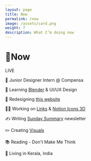 ```yaml
---
layout: page
title: Now
permalink: /now
image: /assets/card.png
weight: 7
description: What I’m doing now
---
```


# 🌱Now

<div class="about-pills my-3">
<span class="about-pill">
<span class="live-icon"></span> LIVE
</span>
</div>

📐 Junior Designer Intern @ Compensa

🧠 Learning [Blender](/3d) & UI/UX Design

🚧 Redesigning [this website](https://twitter.com/vyshnav_xyz/status/1605566892361539585)

👨‍💻 Working on [Links](https://github.com/Vyshnav2255/links) & [Notion Icons 3D](https://notion3d.vyshnav.xyz/)

✍️ Writing [Sunday Summary](https://vyshnav.substack.com/) newsletter

✏️ Creating [Visuals](/visuals)

📚 Reading - Don't Make Me Think

📍 Living in Kerala, India